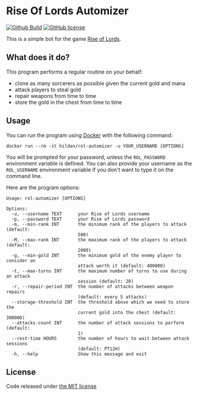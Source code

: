 # Rise Of Lords Automizer

[![Github Build](https://img.shields.io/github/workflow/status/joffrey-bion/rol-automizer/CI-CD?label=build&logo=github)](https://github.com/joffrey-bion/rol-automizer/actions?query=workflow%3A%22CI-CD%22)
[![GitHub license](https://img.shields.io/badge/license-MIT-blue.svg)](https://github.com/joffrey-bion/rol-automizer/blob/master/LICENSE)

This is a simple bot for the game [Rise of Lords](http://www.riseoflords.com/).

## What does it do?

This program performs a regular routine on your behalf: 

- clone as many sorcerers as possible given the current gold and mana
- attack players to steal gold
- repair weapons from time to time
- store the gold in the chest from time to time

## Usage

You can run the program using [Docker](https://www.docker.com/) with the following command:

```
docker run --rm -it hildan/rol-automizer -u YOUR_USERNAME [OPTIONS]
```

You will be prompted for your password, unless the `ROL_PASSWORD` environment variable is defined.
You can also provide your username as the `ROL_USERNAME` environment variable if you don't want to type it on the 
command line.

Here are the program options:

```
Usage: rol-automizer [OPTIONS]

Options:
  -u, --username TEXT      your Rise of Lords username
  -p, --password TEXT      your Rise of Lords password
  -m, --min-rank INT       the minimum rank of the players to attack (default:
                           500)
  -M, --max-rank INT       the maximum rank of the players to attack (default:
                           2000)
  -g, --min-gold INT       the minimum gold of the enemy player to consider an
                           attack worth it (default: 400000)
  -t, --max-turns INT      the maximum number of turns to use during an attack
                           session (default: 20)
  -r, --repair-period INT  the number of attacks between weapon repairs
                           (default: every 5 attacks)
  --storage-threshold INT  the threshold above which we need to store the
                           current gold into the chest (default: 300000)
  --attacks-count INT      the number of attack sessions to perform (default:
                           1)
  --rest-time HOURS        the number of hours to wait between attack sessions
                           (default: PT12H)
  -h, --help               Show this message and exit
```

## License

Code released under [the MIT license](https://github.com/joffrey-bion/rol-automizer/blob/master/LICENSE)
